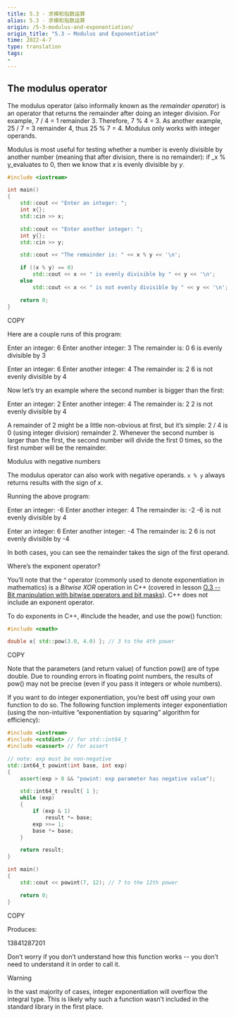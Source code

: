 ```yaml
---
title: 5.3 - 求模和指数运算
alias: 5.3 - 求模和指数运算
origin: /5-3-modulus-and-exponentiation/
origin_title: "5.3 — Modulus and Exponentiation"
time: 2022-4-7
type: translation
tags:
- 
---
```




## The modulus operator

The modulus operator (also informally known as the _remainder operator_) is an operator that returns the remainder after doing an integer division. For example, 7 / 4 = 1 remainder 3. Therefore, 7 % 4 = 3. As another example, 25 / 7 = 3 remainder 4, thus 25 % 7 = 4. Modulus only works with integer operands.

Modulus is most useful for testing whether a number is evenly divisible by another number (meaning that after division, there is no remainder): if _x % y_evaluates to 0, then we know that _x_ is evenly divisible by _y_.

```cpp
#include <iostream>

int main()
{
	std::cout << "Enter an integer: ";
	int x{};
	std::cin >> x;

	std::cout << "Enter another integer: ";
	int y{};
	std::cin >> y;

	std::cout << "The remainder is: " << x % y << '\n';

	if ((x % y) == 0)
		std::cout << x << " is evenly divisible by " << y << '\n';
	else
		std::cout << x << " is not evenly divisible by " << y << '\n';

	return 0;
}
```

COPY

Here are a couple runs of this program:

Enter an integer: 6
Enter another integer: 3
The remainder is: 0
6 is evenly divisible by 3

Enter an integer: 6
Enter another integer: 4
The remainder is: 2
6 is not evenly divisible by 4

Now let’s try an example where the second number is bigger than the first:

Enter an integer: 2
Enter another integer: 4
The remainder is: 2
2 is not evenly divisible by 4

A remainder of 2 might be a little non-obvious at first, but it’s simple: 2 / 4 is 0 (using integer division) remainder 2. Whenever the second number is larger than the first, the second number will divide the first 0 times, so the first number will be the remainder.

Modulus with negative numbers

The modulus operator can also work with negative operands. `x % y` always returns results with the sign of _x_.

Running the above program:

Enter an integer: -6
Enter another integer: 4
The remainder is: -2
-6 is not evenly divisible by 4

Enter an integer: 6
Enter another integer: -4
The remainder is: 2
6 is not evenly divisible by -4

In both cases, you can see the remainder takes the sign of the first operand.

Where’s the exponent operator?

You’ll note that the _^_ operator (commonly used to denote exponentiation in mathematics) is a _Bitwise XOR_ operation in C++ (covered in lesson [O.3 -- Bit manipulation with bitwise operators and bit masks](https://www.learncpp.com/cpp-tutorial/bit-manipulation-with-bitwise-operators-and-bit-masks/)). C++ does not include an exponent operator.

To do exponents in C++, #include the <cmath> header, and use the pow() function:

```cpp
#include <cmath>

double x{ std::pow(3.0, 4.0) }; // 3 to the 4th power
```

COPY

Note that the parameters (and return value) of function pow() are of type double. Due to rounding errors in floating point numbers, the results of pow() may not be precise (even if you pass it integers or whole numbers).

If you want to do integer exponentiation, you’re best off using your own function to do so. The following function implements integer exponentiation (using the non-intuitive “exponentiation by squaring” algorithm for efficiency):

```cpp
#include <iostream>
#include <cstdint> // for std::int64_t
#include <cassert> // for assert

// note: exp must be non-negative
std::int64_t powint(int base, int exp)
{
	assert(exp > 0 && "powint: exp parameter has negative value");

	std::int64_t result{ 1 };
	while (exp)
	{
		if (exp & 1)
			result *= base;
		exp >>= 1;
		base *= base;
	}

	return result;
}

int main()
{
	std::cout << powint(7, 12); // 7 to the 12th power

	return 0;
}
```

COPY

Produces:

13841287201

Don’t worry if you don’t understand how this function works -- you don’t need to understand it in order to call it.

Warning

In the vast majority of cases, integer exponentiation will overflow the integral type. This is likely why such a function wasn’t included in the standard library in the first place.